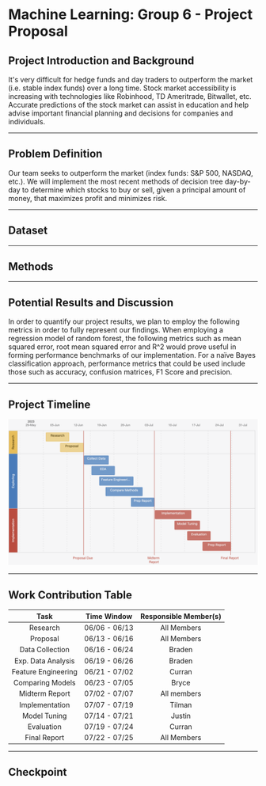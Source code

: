 # Machine Learning: Group 6 - Project Proposal

## Project Introduction and Background

It's very difficult for hedge funds and day traders to outperform the market (i.e. stable index funds) over a long time. Stock market accessibility is increasing with technologies like Robinhood, TD Ameritrade, Bitwallet, etc. Accurate predictions of the stock market can assist in education and help advise important financial planning and decisions for companies and individuals.


---

## Problem Definition

Our team seeks to outperform the market (index funds: S&P 500, NASDAQ, etc.). We will implement the most recent methods of decision tree day-by-day to determine which stocks to buy or sell, given a principal amount of money, that maximizes profit and minimizes risk.


---

## Dataset




---

## Methods





---

## Potential Results and Discussion

In order to quantify our project results, we plan to employ the following metrics in order to fully represent our findings. When employing a regression model of random forest, the following metrics such as mean squared error, root mean squared error and R^2 would prove useful in forming performance benchmarks of our implementation. For a naïve Bayes classification approach, performance metrics that could be used include those such as accuracy, confusion matrices, F1 Score and precision.


---

## Project Timeline

![Project Operations Timeline](assets/timeline.png)

---

## Work Contribution Table

|       Task          |  Time Window  | Responsible Member(s) |
|       :---:         |    :---:      |        :---:          |
| Research            | 06/06 - 06/13 | All Members           |
| Proposal            | 06/13 - 06/16 | All Members           |
| Data Collection     | 06/16 - 06/24 | Braden                |
| Exp. Data Analysis  | 06/19 - 06/26 | Braden                |
| Feature Engineering | 06/21 - 07/02 | Curran                |
| Comparing Models    | 06/23 - 07/05 | Bryce                 |
| Midterm Report      | 07/02 - 07/07 | All members           |
| Implementation      | 07/07 - 07/19 | Tilman                |
| Model Tuning        | 07/14 - 07/21 | Justin                |
| Evaluation          | 07/19 - 07/24 | Curran                |
| Final Report        | 07/22 - 07/25 | All Members           |

---

## Checkpoint


